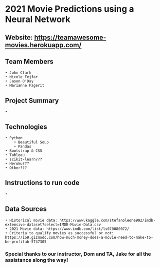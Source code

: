#  2021 Movie Predictions using a Neural Network
## Website: https://teamawesome-movies.herokuapp.com/

## Team Members
	• John Clark
	• Nicole Fejfar
	• Jason O'Day
	• Marianne Pagerit
	
## Project Summary
	• 


	
## Technologies
	• Python
		• Beautiful Soup
		• Pandas
	• Bootstrap & CSS
	• Tableau
	• scikit-learn???
	• Heroku???
	• Other???
	
## Instructions to run code
	• 
	
## Data Sources
	• Historical movie data: https://www.kaggle.com/stefanoleone992/imdb-extensive-dataset?select=IMDB-Movie-Data.csv
	• 2021 Movie data: https://www.imdb.com/list/ls070080072/
	• Criteria to qualify movies as successful or not: https://io9.gizmodo.com/how-much-money-does-a-movie-need-to-make-to-be-profitab-5747305

### Special thanks to our instructor, Dom and TA, Jake for all the assistance along the way!
